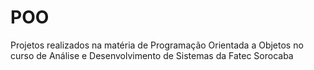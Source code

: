 # POO
Projetos realizados na matéria de Programação Orientada a Objetos no curso de Análise e Desenvolvimento de Sistemas da Fatec Sorocaba
